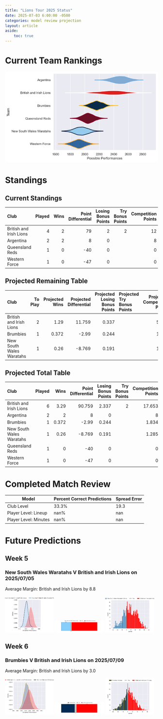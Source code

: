 ```yaml
---  
title: "Lions Tour 2025 Status"  
date: 2025-07-03 6:00:00 -0500  
categories: model review projection  
layout: article  
aside:  
    toc: true  
---
```

# Current Team Rankings


![Club Rankings](plots/rankings_Lions_Tour_2025.png)
# Standings

## Current Standings


| Club                    |   Played |   Wins |   Point Differential |   Losing Bonus Points |   Try Bonus Points |   Competition Points |
|:------------------------|---------:|-------:|---------------------:|----------------------:|-------------------:|---------------------:|
| British and Irish Lions |        4 |      2 |                   79 |                     2 |                  2 |                   12 |
| Argentina               |        2 |      2 |                    8 |                     0 |                    |                    8 |
| Queensland Reds         |        1 |      0 |                  -40 |                     0 |                    |                    0 |
| Western Force           |        1 |      0 |                  -47 |                     0 |                    |                    0 |



## Projected Remaining Table


| Club                     |   To Play |   Projected Wins |   Projected Differential |   Projected Losing Bonus Points | Projected Try Bonus Points   |   Projected Competition Points |
|:-------------------------|----------:|-----------------:|-------------------------:|--------------------------------:|:-----------------------------|-------------------------------:|
| British and Irish Lions  |         2 |            1.29  |                   11.759 |                           0.337 |                              |                          5.653 |
| Brumbies                 |         1 |            0.372 |                   -2.99  |                           0.244 |                              |                          1.834 |
| New South Wales Waratahs |         1 |            0.26  |                   -8.769 |                           0.191 |                              |                          1.285 |



## Projected Total Table


| Club                     |   Played |   Wins |   Point Differential |   Losing Bonus Points |   Try Bonus Points |   Competition Points |
|:-------------------------|---------:|-------:|---------------------:|----------------------:|-------------------:|---------------------:|
| British and Irish Lions  |        6 |  3.29  |               90.759 |                 2.337 |                  2 |               17.653 |
| Argentina                |        2 |  2     |                8     |                 0     |                    |                8     |
| Brumbies                 |        1 |  0.372 |               -2.99  |                 0.244 |                    |                1.834 |
| New South Wales Waratahs |        1 |  0.26  |               -8.769 |                 0.191 |                    |                1.285 |
| Queensland Reds          |        1 |  0     |              -40     |                 0     |                    |                0     |
| Western Force            |        1 |  0     |              -47     |                 0     |                    |                0     |



# Completed Match Review


| Model | Percent Correct Predictions | Spread Error |
| ------ | ------ | ------ |
| Club Level | 33.3% | 19.3 |
| Player Level: Lineup | nan% | nan |
| Player Level: Minutes | nan% | nan |


# Future Predictions

## Week 5

### New South Wales Waratahs V British and Irish Lions on 2025/07/05


Average Margin: British and Irish Lions by 8.8

<p float="left">
<img src="plots\2025-07-05-NewSouthWalesWaratahs_V_BritishandIrishLions_performances.png" width="32%" />
<img src="plots\2025-07-05-NewSouthWalesWaratahs_V_BritishandIrishLions_resultbar.png" width="32%" />
<img src="plots\2025-07-05-NewSouthWalesWaratahs_V_BritishandIrishLions_spreads.png" width="32%" />
</p>

## Week 6

### Brumbies V British and Irish Lions on 2025/07/09


Average Margin: British and Irish Lions by 3.0

<p float="left">
<img src="plots\2025-07-09-Brumbies_V_BritishandIrishLions_performances.png" width="32%" />
<img src="plots\2025-07-09-Brumbies_V_BritishandIrishLions_resultbar.png" width="32%" />
<img src="plots\2025-07-09-Brumbies_V_BritishandIrishLions_spreads.png" width="32%" />
</p>
